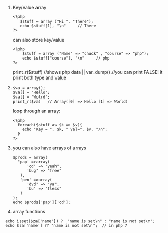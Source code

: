1.  Key/Value array
     ```
    <?php 
        $stuff = array ("Hi ", "There");
        echo $stuff[1], "\n"     // There
    ?>
    ```
    can also store key/value
    
    ```
    <?php 
        $stuff = array ("Name" => "chuck" , "course" => "php");
        echo $stuff["course"], "\n"     // php
    ?>
    ```
    
    print_r($stuff) //shows php data || var_dump()   //you can print FALSE! it print both type and value
    
    
 2. 
    ```
    $va = array();
    $va[] = "Hello";
    $va[] = "Wolrd";
    print_r($va)   // Array([0] => Hello [1] => World)
    ```
    loop through an array:
    ```
    <?php
      foreach($stuff as $k => $v){
        echo "Key = ", $k, " Val=", $v, "/n";
      }
    ?>
 3. you can also have arrays of arrays

    ``` 
    $prods = array(
      'pap' =>array(
          'cd' => "yeah",
          'bug' => "free"
       ),
       'pen' =>array(
          'dvd' => "ya",
          'bu' => "fless"
       )
    );
    echo $prods['pap']['cd'];
    ```
    
4. array functions
  ```
  echo isset($za['name']) ?  "name is set\n" : "name is not set\n";
  echo $za['name'] ?? "name is not set\n";  // in php 7
  ```

